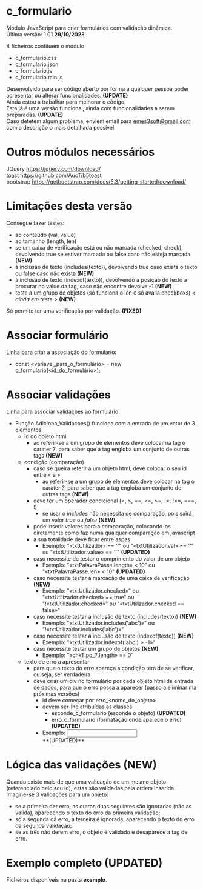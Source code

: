 # c_formulario
Módulo JavaScript para criar formulários com validação dinâmica. <br>
Última versão: 1.01 **29/10/2023**

4 ficheiros contituem o módulo
- c_formulario.css
- c_formulario.json
- c_formulario.js
- c_formulario.min.js

Desenvolvido para ser código aberto por forma a qualquer pessoa poder acresentar ou alterar funcionalidades. **(UPDATE)** <br>
Ainda estou a trabalhar para melhorar o código. <br>
Esta já é uma versão funcional, ainda com funcionalidades a serem preparadas. **(UPDATE)** <br>
Caso detetem algum problema, enviem email para emes3soft@gmail.com com a descrição o mais detalhada possível. <br>

# Outros módulos necessários

JQuery     https://jquery.com/download/ <br>
toast      https://github.com/AucT/b5toast <br>
bootstrap  https://getbootstrap.com/docs/5.3/getting-started/download/ <br>

# Limitações desta versão

Consegue fazer testes:
  - ao conteúdo (val, value)
  - ao tamanho (length, len)
  - se um caixa de verificação está ou não marcada (checked, check), devolvendo true se estiver marcada ou false caso não esteja marcada **(NEW)**
  - à inclusão de texto (includes(texto)), devolvendo true caso exista o texto ou false caso não exista **(NEW)**
  - à inclusão de texto (indexof(texto)), devolvendo a posição do texto a procurar no value da tag, caso não encontre devolve -1 **(NEW)**
  - teste a um grupo de objetos (só funciona o len e só avalia checkboxs) < _ainda em teste_ > **(NEW)**

~~Só permite ter uma verificação por validação.~~ **(FIXED)**

# Associar formulário

Linha para criar a associação do formulário:
- const <variável_para_o_formulário> = new c_formulario(<id_do_formulário>);

# Associar validações

Linha para associar validações ao formulário:
- Função Adiciona_Validacoes() funciona com a entrada de um vetor de 3 elementos
  - id do objeto html
    - ao referir-se a um grupo de elementos deve colocar na tag o carater _?_, para saber que a tag engloba um conjunto de outras tags **(NEW)**
  - condição (comparação)
    - caso se queira referir a um objeto html, deve colocar o seu id entre « e »
      - ao referir-se a um grupo de elementos deve colocar na tag o carater _?_, para saber que a tag engloba um conjunto de outras tags **(NEW)**
    - deve ter um operador condicional (<, >, ==, <=, >=, !=, !==, ===, !)
      - se usar o _includes_ não necessita de comparação, pois sairá um valor _true_ ou _false_ **(NEW)**
    - pode inserir valores para a comparação, colocando-os diretamente como faz numa qualquer comparação em javascript
    - a sua totalidade deve ficar entre aspas
      - Exemplo: "«txtUtilizador» == ''" ou "«txtUtilizador.val» == ''" ou "«txtUtilizador.value» == ''" **(UPDATED)**
    - caso necessite de testar o comprimento do valor de um objeto
      - Exemplo: "«txtPalavraPasse.length» < 10" ou "«txtPalavraPasse.len» < 10" **(UPDATED)**
    - caso necessite testar a marcação de uma caixa de verificação **(NEW)**
      - Exemplo: "«txtUtilizador.checked»" ou "«txtUtilizador.checked» == true" ou "!«txtUtilizador.checked»" ou "«txtUtilizador.checked == false»"
    - caso necessite testar a inclusão de texto (includes(texto)) **(NEW)**
      - Exemplo: "«txtUtilizador.includes('abc')»" ou "!«txtUtilizador.includes('abc')»"
    - caso necessite testar a inclusão de texto (indexof(texto)) **(NEW)**
      - Exemplo: "«txtUtilizador.indexof('abc') > -1»"
    - caso necessite testar um grupo de objetos **(NEW)**
      - Exemplo: "«chkTipo_?.length» == 0"
  - texto de erro a apresentar
    - para que o texto do erro apareça a condição tem de se verificar, ou seja, ser verdadeira
    - deve criar um div no formulário por cada objeto html de entrada de dados, para que o erro possa a aparecer (passo a eliminar ma próximas versões)
      - id deve começar por erro_<nome_do_objeto>
      - devem ser-lhe atribuídas as classes
        - esconde_c_formulario (esconde o objeto) **(UPDATED)**
        - erro_c_formulario (formatação onde aparece o erro) **(UPDATED)**
      - Exemplo:
        <input id="txtUtilizador" type="text" />
        <div class="esconde_c_formulario erro_c_formulario" id="erro_txtUtilizador"></div> **(UPDATED)**

# Lógica das validações (NEW)

Quando existe mais de que uma validação de um mesmo objeto (referenciado pelo seu id), estas são validadas pela ordem inserida. <br>
Imagine-se 3 validações para um objeto:
  - se a primeira der erro, as outras duas seguintes são ignoradas (não as valida), aparecendo o texto do erro da primeira validação;
  - só a segunda dá erro, a terceira é ignorada, aparecendo o texto do erro da segunda validação;
  - se as três não derem erro, o objeto é validado e desaparece a tag de erro.

# Exemplo completo (UPDATED)

Ficheiros disponíveis na pasta **exemplo**.
